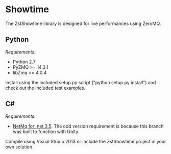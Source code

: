 Showtime
========

The ZstShowtime library is designed for live performances using ZeroMQ.


Python
--------

*Requirements:* 
 - Python 2.7
 - PyZMQ >= 14.3.1
 - libZmq >= 4.0.4

Install using the included setup.py script ("python setup.py install") and check out the included test examples.

C#
--------

*Requirements:*
- [NetMq for .net 3.5](https://github.com/Mystfit/netmq/tree/Net35Compat-BindRandom). The odd version requirement is because this branch was built to function with Unity.

Compile using Visual Studio 2013 or include the ZstShowtime project in your own solution. 